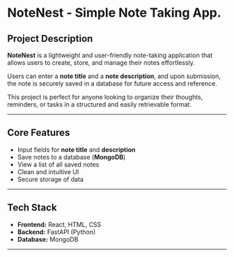 # NoteNest - Simple Note Taking App.

## Project Description


**NoteNest** is a lightweight and user-friendly note-taking application that allows users to create, store, and manage their notes effortlessly.

Users can enter a **note title** and a **note description**, and upon submission, the note is securely saved in a database for future access and reference.

This project is perfect for anyone looking to organize their thoughts, reminders, or tasks in a structured and easily retrievable format.

---

## Core Features
 
- Input fields for **note title** and **description**
- Save notes to a database (**MongoDB**)
- View a list of all saved notes
- Clean and intuitive UI
- Secure storage of data

---

## Tech Stack


- **Frontend:** React, HTML, CSS
- **Backend:** FastAPI (Python)
- **Database:** MongoDB

---



